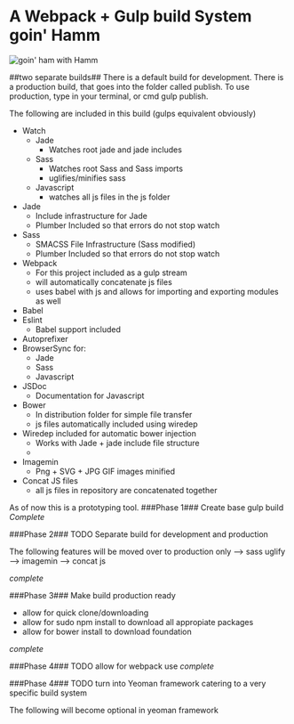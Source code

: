 # A Webpack + Gulp build System goin' Hamm
![goin' ham with Hamm](http://33.media.tumblr.com/dde15901a30e33fda2db472bd3e5849e/tumblr_inline_mi5adv4Qyh1rompwx.gif)


##two separate builds##
There is a default build for development.
There is a production build, that goes into the folder called publish.
To use production, type in your terminal, or cmd gulp publish.

The following are included in this build (gulps equivalent obviously)

* Watch
  * Jade
    * Watches root jade and jade includes
  * Sass
    * Watches root Sass and Sass imports
    * uglifies/minifies sass
  * Javascript
    * watches all js files in the js folder
* Jade
  * Include infrastructure for Jade
  * Plumber Included so that errors do not stop watch
* Sass
  * SMACSS File Infrastructure (Sass modified)
  * Plumber Included so that errors do not stop watch
* Webpack
  * For this project included as a gulp stream
  * will automatically concatenate js files
  * uses babel with js and allows for importing and exporting modules as well
* Babel
* Eslint
    * Babel support included
* Autoprefixer
* BrowserSync for:
  * Jade
  * Sass
  * Javascript
* JSDoc
  * Documentation for Javascript
* Bower
  * In distribution folder for simple file transfer
  * js files automatically included using wiredep
* Wiredep included for automatic bower injection
    * Works with Jade + jade include file structure
    *
* Imagemin
    * Png + SVG + JPG GIF images minified
* Concat JS files
  * all js files in repository are concatenated together

As of now this is a prototyping tool.
###Phase 1###
Create base gulp build
_*Complete*_

###Phase 2###
TODO
Separate build for development and production

The following features will be moved over to production only
--> sass uglify
--> imagemin
--> concat js

_*complete*_

###Phase 3###
Make build production ready
* allow for quick clone/downloading
* allow for sudo npm install to download all appropiate packages
* allow for bower install to download foundation

_*complete*_

###Phase 4###
TODO allow for webpack use
_*complete*_

###Phase 4###
TODO turn into Yeoman framework catering to a very specific build system 

The following will become optional in yeoman framework